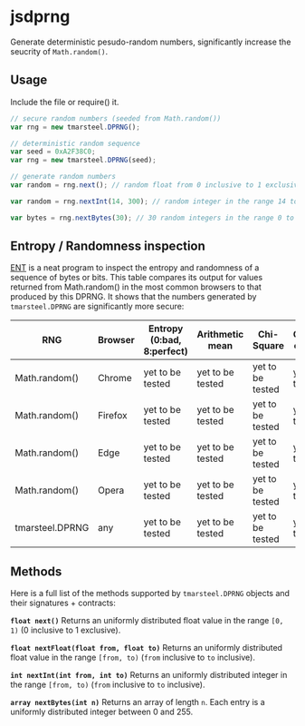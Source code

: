 # jsdprng

Generate deterministic pesudo-random numbers, significantly increase the seucrity of `Math.random()`.

## Usage
Include the file or require() it.

```js
// secure random numbers (seeded from Math.random())
var rng = new tmarsteel.DPRNG();

// deterministic random sequence
var seed = 0xA2F38C0;
var rng = new tmarsteel.DPRNG(seed); 

// generate random numbers
var random = rng.next(); // random float from 0 inclusive to 1 exclusive (same range as Math.random())

var random = rng.nextInt(14, 300); // random integer in the range 14 to 299

var bytes = rng.nextBytes(30); // 30 random integers in the range 0 to 255
```

## Entropy / Randomness inspection
[ENT](http://www.fourmilab.ch/random/) is a neat program to inspect the entropy and randomness of a sequence of bytes or bits. This table compares its output for values returned from Math.random() in the most common browsers to that produced by this DPRNG. It shows that the numbers generated by `tmarsteel.DPRNG` are significantly more secure:

| RNG | Browser | Entropy (0:bad, 8:perfect) | Arithmetic mean | Chi-Square | Correlation coefficient | Monte-Carlo PI |
| --- | ------- | -------------------------- | --------------- | ---------- | ----------------------- | -------------- |
Math.random() | Chrome | yet to be tested | yet to be tested | yet to be tested | yet to be tested | yet to be tested |
Math.random() | Firefox | yet to be tested | yet to be tested | yet to be tested | yet to be tested | yet to be tested |
Math.random() | Edge | yet to be tested | yet to be tested | yet to be tested | yet to be tested | yet to be tested |
Math.random() | Opera | yet to be tested | yet to be tested | yet to be tested | yet to be tested | yet to be tested |
tmarsteel.DPRNG | any | yet to be tested | yet to be tested | yet to be tested | yet to be tested | yet to be tested |

## Methods
Here is a full list of the methods supported by `tmarsteel.DPRNG` objects and their signatures + contracts:

**`float next()`**
Returns an uniformly distributed float value in the range `[0, 1)` (0 inclusive to 1 exclusive).

**`float nextFloat(float from, float to)`**
Returns an uniformly distributed float value in the range `[from, to)` (`from` inclusive to `to` inclusive).

**`int nextInt(int from, int to)`**
Returns an uniformly distributed integer in the range `[from, to)` (`from` inclusive to `to` inclusive).

**`array nextBytes(int n)`**
Returns an array of length `n`. Each entry is a uniformly distributed integer between 0 and 255.
